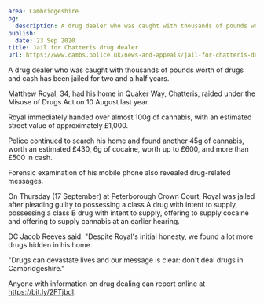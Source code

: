 ```yaml
area: Cambridgeshire
og:
  description: A drug dealer who was caught with thousands of pounds worth of drugs and cash has been jailed for two and a half years.
publish:
  date: 23 Sep 2020
title: Jail for Chatteris drug dealer
url: https://www.cambs.police.uk/news-and-appeals/jail-for-chatteris-drug-dealer
```

A drug dealer who was caught with thousands of pounds worth of drugs and cash has been jailed for two and a half years.

Matthew Royal, 34, had his home in Quaker Way, Chatteris, raided under the Misuse of Drugs Act on 10 August last year.

Royal immediately handed over almost 100g of cannabis, with an estimated street value of approximately £1,000.

Police continued to search his home and found another 45g of cannabis, worth an estimated £430, 6g of cocaine, worth up to £600, and more than £500 in cash.

Forensic examination of his mobile phone also revealed drug-related messages.

On Thursday (17 September) at Peterborough Crown Court, Royal was jailed after pleading guilty to possessing a class A drug with intent to supply, possessing a class B drug with intent to supply, offering to supply cocaine and offering to supply cannabis at an earlier hearing.

DC Jacob Reeves said: "Despite Royal's initial honesty, we found a lot more drugs hidden in his home.

"Drugs can devastate lives and our message is clear: don't deal drugs in Cambridgeshire."

Anyone with information on drug dealing can report online at https://bit.ly/2FTjbdl.
